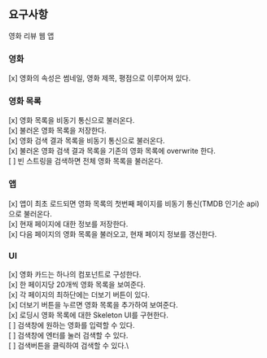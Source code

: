 ## 요구사항

영화 리뷰 웹 앱

### 영화

[x] 영화의 속성은 썸네일, 영화 제목, 평점으로 이루어져 있다.

### 영화 목록

[x] 영화 목록을 비동기 통신으로 불러온다.\
[x] 불러온 영화 목록을 저장한다.\
[x] 영화 검색 결과 목록을 비동기 통신으로 불러온다.\
[x] 불러온 영화 검색 결과 목록을 기존의 영화 목록에 overwrite 한다.\
[ ] 빈 스트링을 검색하면 전체 영화 목록을 불러온다.

### 앱

[x] 앱이 최초 로드되면 영화 목록의 첫번째 페이지를 비동기 통신(TMDB 인기순 api)으로 불러온다.\
[x] 현재 페이지에 대한 정보를 저장한다.\
[x] 다음 페이지의 영화 목록을 불러오고, 현재 페이지 정보를 갱신한다.

### UI

[x] 영화 카드는 하나의 컴포넌트로 구성한다.\
[x] 한 페이지당 20개씩 영화 목록을 보여준다.\
[x] 각 페이지의 최하단에는 더보기 버튼이 있다.\
[x] 더보기 버튼을 누르면 영화 목록을 추가하여 보여준다.\
[x] 로딩시 영화 목록에 대한 Skeleton UI를 구현한다.\
[ ] 검색창에 원하는 영화를 입력할 수 있다.\
[ ] 검색창에 엔터를 눌러 검색할 수 있다.\
[ ] 검색버튼을 클릭하여 검색할 수 있다.\
